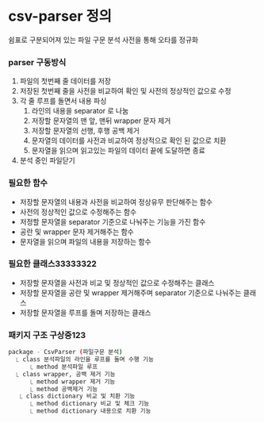 # csv-parser 정의
쉼표로 구분되어져 있는 파일 구문 분석
사전을 통해 오타를 정규화 

### parser 구동방식
1. 파일의 첫번째 줄 데이터를 저장
2. 저장된 첫번째 줄을 사전을 비교하여 확인 및 사전의 정상적인 값으로 수정
3. 각 줄 루프를 돌면서 내용 파싱
   1. 라인의 내용을 separator 로 나눔
   2. 저장할 문자열의 맨 앞, 맨뒤 wrapper 문자 제거
   3. 저장할 문자열의 선행, 후행 공백 제거
   4. 문자열의 데이터를 사전과 비교하여 정상적으로 확인 된 값으로 치환
   5. 문자열을 읽으며 읽고있는 파일의 데이터 끝에 도달하면 종료
4. 분석 중인 파일닫기

### 필요한 함수
- 저장할 문자열의 내용과 사전을 비교하여 정상유무 판단해주는 함수 
- 사전의 정상적인 값으로 수정해주는 함수
- 저정할 문자열을 separator 기준으로 나눠주는 기능을 가진 함수
- 공란 및 wrapper 문자 제거해주는 함수
- 문자열을 읽으며 파일의 내용을 저장하는 함수

### 필요한 클래스33333322
- 저장할 문자열을 사전과 비교 및 정상적인 값으로 수정해주는 클래스
- 저장할 문자열을 공란 및 wrapper 제거해주며 separator 기준으로 나눠주는 클래스
- 저장할 문자열을 루프를 돌며 저장하는 클래스

### 패키지 구조 구상중123
````bash
package - CsvParser (파일구문 분석)
  ⎿ class 분석파일의 라인을 루프를 돌며 수행 기능
      ⎿ method 분석파일 루프
  ⎿ class wrapper, 공백 제거 기능
      ⎿ method wrapper 제거 기능
      ⎿ method 공백제거 기능
   ⎿ class dictionary 비교 및 치환 기능
      ⎿ method dictionary 비교 및 체크 기능
      ⎿ method dictionary 내용으로 치환 기능
````
